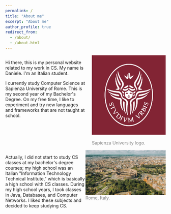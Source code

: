 ```yaml
---
permalink: /
title: "About me"
excerpt: "About me"
author_profile: true
redirect_from: 
  - /about/
  - /about.html
---
```


<div style="display: flex; justify-content: space-between;">
  <div style="flex: 1;">
    <p>Hi there, this is my personal website related to my work in CS. My name is Daniele. I'm an Italian student.</p>
    <p>I currently study Computer Science at Sapienza University of Rome. This is my second year of my Bachelor's Degree.
    On my free time, I like to experiment and try new languages and frameworks that are not taught at school. </p>
  </div>

  <div style="flex: 1;">
    <div style="float: right; margin-left: 20px;">
      <img src="images/sapienza-logo.jpg" alt="Image 1" style="height: 250px; width: auto;">
      <p style="color: grey; font-size: 14px;">Sapienza University logo.</p>
    </div>
  </div>
</div>

<div style="display: flex; justify-content: space-between;">
  <div style="flex: 1;">
    <p>Actually, I did not start to study CS classes at my bachelor's degree courses; my high school was an Italian "Information Technology Technical Institute," which is basically a high school with CS classes. During my high school years, I took classes in Java, Databases, and Computer Networks. I liked these subjects and decided to keep studying CS. </p>
  </div>

  <div style="flex: 1;">
    <img src= "images/spencer-davis-halyuhp6ole-unsplash-1600x900.jpg" alt="Image 2" style="float: right; margin-left: 10px;">
    <p style="color: grey; font-size: 14px;">Rome, Italy.</p>
  </div>
</div>
